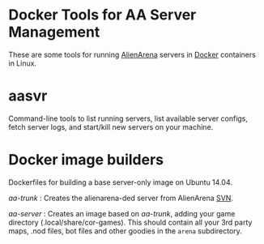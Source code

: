 Docker Tools for AA Server Management
=====================================

These are some tools for running [AlienArena](http://red.planetarena.org)
servers in [Docker](http://www.docker.com) containers in Linux.

# aasvr

Command-line tools to list running servers, list available server configs, 
fetch server logs, and start/kill new servers on your machine.

# Docker image builders

Dockerfiles for building a base server-only image on Ubuntu 14.04.

_aa-trunk_ : Creates the alienarena-ded server from AlienArena [SVN](http://svn.icculus.org/alienarena).

_aa-server_ : Creates an image based on _aa-trunk_, adding your game directory
(.local/share/cor-games). This should contain all your 3rd party maps, .nod files, bot files and other goodies in the `arena` subdirectory.
